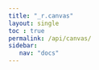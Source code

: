 ```yaml
---
title: "_r.canvas"
layout: single
toc : true
permalink: /api/canvas/
sidebar:
   nav: "docs"  
---
```

